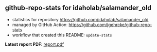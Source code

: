 ## github-repo-stats for idaholab/salamander_old

- statistics for repository https://github.com/idaholab/salamander_old
- managed by GitHub Action: https://github.com/jgehrcke/github-repo-stats
- workflow that created this README: `update-stats`

**Latest report PDF**: [report.pdf](https://github.com/idaholab/repository-statistics/raw/main/idaholab/salamander_old/latest-report/report.pdf)


